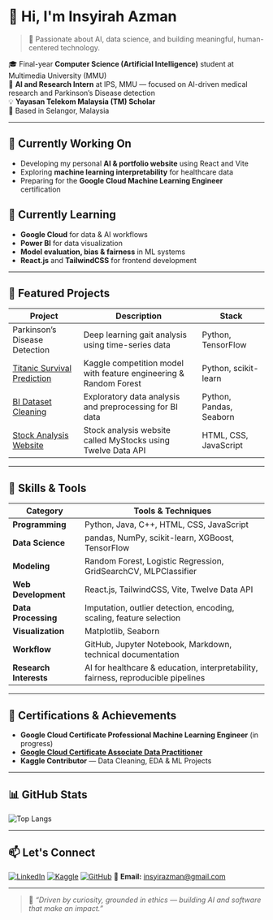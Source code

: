 # 👋 Hi, I'm **Insyirah Azman**

> 🎯 Passionate about AI, data science, and building meaningful, human-centered technology.

🎓 Final-year **Computer Science (Artificial Intelligence)** student at Multimedia University (MMU)  
🧠 **AI and Research Intern** at IPS, MMU — focused on AI-driven medical research and Parkinson’s Disease detection  
💡 **Yayasan Telekom Malaysia (TM) Scholar**  
📍 Based in Selangor, Malaysia  

---

## 🔭 Currently Working On
- Developing my personal **AI & portfolio website** using React and Vite  
- Exploring **machine learning interpretability** for healthcare data  
- Preparing for the **Google Cloud Machine Learning Engineer** certification

## 🌱 Currently Learning
- **Google Cloud** for data & AI workflows  
- **Power BI** for data visualization  
- **Model evaluation, bias & fairness** in ML systems  
- **React.js** and **TailwindCSS** for frontend development

---

## 🚀 Featured Projects

| Project | Description | Stack |
|----------|--------------|-------|
| Parkinson’s Disease Detection | Deep learning gait analysis using time-series data | Python, TensorFlow |
| [Titanic Survival Prediction](https://github.com/insyirahazman/Titanic-Predictions-with-Random-Forests) | Kaggle competition model with feature engineering & Random Forest | Python, scikit-learn |
| [BI Dataset Cleaning](https://github.com/insyirahazman/BI-Data-Cleaning-and-EDA) | Exploratory data analysis and preprocessing for BI data | Python, Pandas, Seaborn |
| [Stock Analysis Website]([https://github.com/insyirahazman/Stock-Analysis-Web]) | Stock analysis website called MyStocks using Twelve Data API | HTML, CSS, JavaScript |

---

## 🧠 Skills & Tools

| Category              | Tools & Techniques                                                                 |
|-----------------------|-------------------------------------------------------------------------------------|
| **Programming**       | Python, Java, C++, HTML, CSS, JavaScript                                           |
| **Data Science**      | pandas, NumPy, scikit-learn, XGBoost, TensorFlow                                   |
| **Modeling**          | Random Forest, Logistic Regression, GridSearchCV, MLPClassifier                    |
| **Web Development**   | React.js, TailwindCSS, Vite, Twelve Data API                                    |
| **Data Processing**   | Imputation, outlier detection, encoding, scaling, feature selection                |
| **Visualization**     | Matplotlib, Seaborn                                                                |
| **Workflow**          | GitHub, Jupyter Notebook, Markdown, technical documentation                        |
| **Research Interests**| AI for healthcare & education, interpretability, fairness, reproducible pipelines  |

---

## 🏅 Certifications & Achievements
- **Google Cloud Certificate Professional Machine Learning Engineer** (in progress)
- [**Google Cloud Certificate Associate Data Practitioner**](https://www.credly.com/badges/59bbb069-f9c9-4014-bef8-a44c83d60ac8/public_url)
- **Kaggle Contributor** — Data Cleaning, EDA & ML Projects

---

## 📊 GitHub Stats

![Top Langs](https://github-readme-stats.vercel.app/api/top-langs/?username=insyirahazman&layout=compact&theme=calm_pink&hide_border=true)

---

## 📫 Let's Connect

[![LinkedIn](https://img.shields.io/badge/LinkedIn-Insyirah%20Azman-blue?logo=linkedin&logoColor=white)](https://www.linkedin.com/in/insyirah-azman-022849213/)
[![Kaggle](https://img.shields.io/badge/Kaggle-Profile-20BEFF?logo=kaggle&logoColor=white)](https://www.kaggle.com/insyirahazman)
[![GitHub](https://img.shields.io/badge/GitHub-insyirahazman-181717?logo=github)](https://github.com/insyirahazman)
📧 **Email:** [insyirazman@gmail.com](mailto:insyirazman@gmail.com)

---

> 💬 *“Driven by curiosity, grounded in ethics — building AI and software that make an impact.”*
